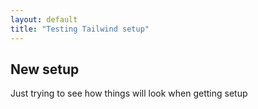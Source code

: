 ```yaml
---
layout: default
title: "Testing Tailwind setup"
---
```


## New setup

Just trying to see how things will look when getting setup